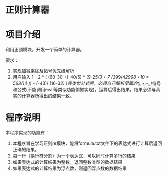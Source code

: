 # 正则计算器
# 项目介绍
利用正则模块，开发一个简单的计算器。

要求：
1. 实现加减乘除及拓号优先级解析
2. 用户输入 1 - 2 * ( (60-30 +(-40/5) * (9-2*5/3 + 7 /3*99/4*2998 +10 * 568/14 )) - (-4*3)/ (16-3*2) )等类似公式后，必须自己解析里面的(),+,-,*,/符号和公式(不能调用eval等类似功能偷懒实现)，运算后得出结果，结果必须与真实的计算器所得出的结果一致。


# 程序说明
本程序实现的功能有：
1. 本程序旨在学习正则re模块，能将formula.txt文件下的表达式进行计算后返回正确的结果。
2. 每一行（换行符分割）为一个表达式，可以同时计算多行的结果
3. 如果表达式的计算结果为整数，返回整数类型的数据结果
4. 如果表达式的计算结果为浮点数，则返回浮点数的数据结果

